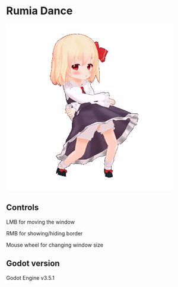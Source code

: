 # Rumia Dance

![](rumia-dance.gif)



## Controls

LMB for moving the window

RMB for showing/hiding border

Mouse wheel for changing window size



## Godot version

Godot Engine v3.5.1
